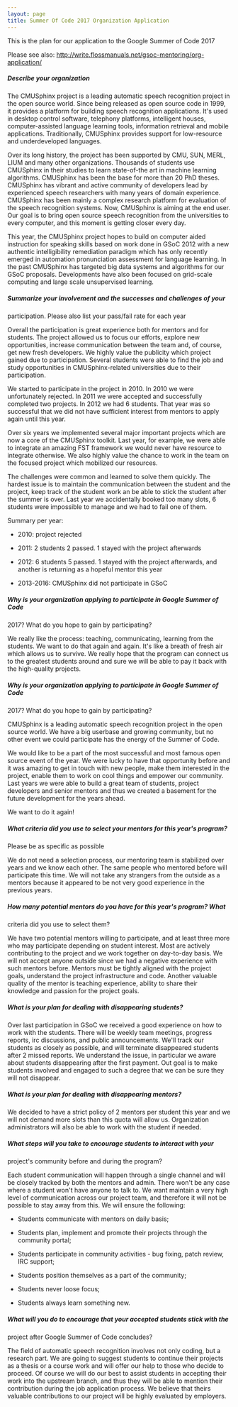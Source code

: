 ```yaml
---
layout: page 
title: Summer Of Code 2017 Organization Application
---
```


This is the plan for our application to the Google Summer of Code 2017

Please see also: http://write.flossmanuals.net/gsoc-mentoring/org-application/

##### Describe your organization

The CMUSphinx project is a leading automatic speech recognition project in the 
open source world. Since being released as open source code in 1999, it 
provides a platform for building speech recognition applications. It's used in 
desktop control software, telephony platforms, intelligent houses, 
computer-assisted language learning tools, information retrieval and mobile 
applications. Traditionally, CMUSphinx provides support for low-resource and 
underdeveloped languages.

Over its long history, the project has been supported by CMU, SUN, MERL, LIUM 
and many other organizations. Thousands of students use CMUSphinx in their 
studies to learn state-of-the art in machine learning algorithms. CMUSphinx has 
been the base for more than 20 PhD theses. CMUSphinx has vibrant and active 
community of developers lead by experienced speech researchers with many years 
of domain experience. CMUSphinx has been mainly a complex research platform for 
evaluation of the speech recognition systems. Now, CMUSphinx is aiming at the 
end user. Our goal is to bring open source speech recognition from the 
universities to every computer, and this moment is getting closer every day. 

This year, the CMUSphinx project hopes to build on computer aided instruction 
for speaking skills based on work done in GSoC 2012 with a new authentic 
intelligibility remediation paradigm which has only recently emerged in 
automation pronunciation assessment for language learning. In the past 
CMUSphinx has targeted big data systems and algorithms for our GSoC proposals. 
Developments have also been focused on grid-scale computing and large scale 
unsupervised learning. 

##### Summarize your involvement and the successes and challenges of your 
participation. Please also list your pass/fail rate for each year

Overall the participation is great experience both for mentors and for 
students. The project allowed us to focus our efforts, explore new 
opportunities, increase communication between the team and, of course, get new 
fresh developers. We highly value the publicity which project gained due to 
participation. Several students were able to find the job and study 
opportunities in CMUSphinx-related universities due to their participation.

We started to participate in the project in 2010. In 2010 we were unfortunately 
rejected. In 2011 we were accepted and successfully completed two projects. In 
2012 we had 6 students. That year was so successful that we did not have 
sufficient interest from mentors to apply again until this year.

Over six years we implemented several major important projects which are now a 
core of the CMUSphinx toolkit. Last year, for example, we were able to 
integrate an amazing FST framework we would never have resource to integrate 
otherwise. We also highly value the chance to work in the team on the focused 
project which mobilized our resources.

The challenges were common and learned to solve them quickly. The hardest issue 
is to maintain the communication between the student and the project, keep 
track of the student work an be able to stick the student after the summer is 
over. Last year we accidentally booked too many slots, 6 students were 
impossible to manage and we had to fail one of them.

Summary per year:


*  2010: project rejected

*  2011: 2 students 2 passed. 1 stayed with the project afterwards

*  2012: 6 students 5 passed. 1 stayed with the project afterwards, and another 
is returning as a hopeful mentor this year

*  2013-2016: CMUSphinx did not participate in GSoC

##### Why is your organization applying to participate in Google Summer of Code 
2017? What do you hope to gain by participating?

We really like the process: teaching, communicating, learning from the 
students. We want to do that again and again. It's like a breath of fresh air 
which allows us to survive. We really hope that the program can connect us to 
the greatest students around and sure we will be able to pay it back with the 
high-quality projects.

##### Why is your organization applying to participate in Google Summer of Code 
2017? What do you hope to gain by participating?

CMUSphinx is a leading automatic speech recognition project in the open source 
world. We have a big userbase and growing community, but no other event we 
could participate has the energy of the Summer of Code.

We would like to be a part of the most successful and most famous open source 
event of the year. We were lucky to have that opportunity before and it was 
amazing to get in touch with new people, make them interested in the project, 
enable them to work on cool things and empower our community. Last years we 
were able to build a great team of students, project developers and senior 
mentors and thus we created a basement for the future development for the years 
ahead.

We want to do it again!


##### What criteria did you use to select your mentors for this year's program? 
Please be as specific as possible

We do not need a selection process, our mentoring team is stabilized over years 
and we know each other. The same people who mentored before will participate 
this time. We will not take any strangers from the outside as a mentors because 
it appeared to be not very good experience in the previous years.

##### How many potential mentors do you have for this year's program? What 
criteria did you use to select them?

We have two potential mentors willing to participate, and at least three more 
who may participate depending on student interest. Most are actively 
contributing to the project and we work together on day-to-day basis. We will 
not accept anyone outside since we had a negative experience with such mentors 
before. Mentors must be tightly aligned with the project goals, understand the 
project infrastructure and code. Another valuable quality of the mentor is 
teaching experience, ability to share their knowledge and passion for the 
project goals.

##### What is your plan for dealing with disappearing students?

Over last participation in GSoC we received a good experience on how to work 
with the students. There will be weekly team meetings, progress reports, irc 
discussions, and public announcements. We'll track our students as closely as 
possible, and will terminate disappeared students after 2 missed reports. We 
understand the issue, in particular we aware about students disappearing after 
the first payment. Out goal is to make students involved and engaged to such a 
degree that we can be sure they will not disappear.

##### What is your plan for dealing with disappearing mentors?

We decided to have a strict policy of 2 mentors per student this year and we 
will not demand more slots than this quota will allow us. Organization 
administrators will also be able to work with the student if needed.

##### What steps will you take to encourage students to interact with your 
project's community before and during the program?

Each student communication will happen through a single channel and will be 
closely tracked by both the mentors and admin. There won't be any case where a 
student won't have anyone to talk  to. We want maintain a very high level of 
communication across our project team, and therefore it will not be possible to 
stay away from this. We will ensure the following:


*  Students communicate with mentors on daily basis;

*  Students plan, implement and promote their projects through the community 
portal;

*  Students participate in community activities - bug fixing, patch review, IRC 
support;

*  Students position themselves as a part of the community;

*  Students never loose focus;

*  Students always learn something new.

##### What will you do to encourage that your accepted students stick with the 
project after Google Summer of Code concludes?

The field of automatic speech recognition involves not only coding, but a 
research part. We are going to suggest students to continue their projects as a 
thesis or a course work and will offer our help to those who decide to proceed. 
Of course we will do our best to assist students in accepting their work into 
the upstream branch, and thus they will be able to mention their contribution 
during the job application process. We believe that theirs valuable 
contributions to our project will be highly evaluated by employers.

